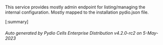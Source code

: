 






This service provides mostly admin endpoint for listing/managing the internal configuration. Mostly mapped to the installation pydio.json file.

[:summary]

###### Auto generated by Pydio Cells Enterprise Distribution v4.2.0-rc2 on 5-May-2023
